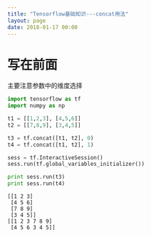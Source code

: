 ```yaml
---
title: "Tensorflow基础知识---concat用法"
layout: page
date: 2018-01-17 00:00
---
```


# 写在前面
主要注意参数中的维度选择


```python
import tensorflow as tf
import numpy as np
```


```python
t1 = [[1,2,3], [4,5,6]]
t2 = [[7,8,9], [3,4,5]]

t3 = tf.concat([t1, t2], 0)
t4 = tf.concat([t1, t2], 1)
```


```python
sess = tf.InteractiveSession()
sess.run(tf.global_variables_initializer())

print sess.run(t3)
print sess.run(t4)
```

    [[1 2 3]
     [4 5 6]
     [7 8 9]
     [3 4 5]]
    [[1 2 3 7 8 9]
     [4 5 6 3 4 5]]

